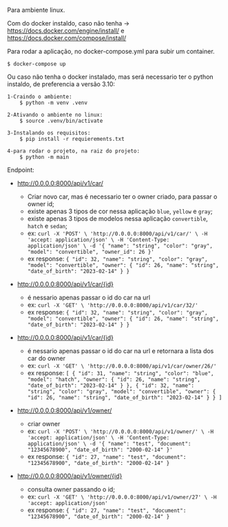 Para ambiente linux.

Com do docker instaldo, caso não tenha -> https://docs.docker.com/engine/install/ e https://docs.docker.com/compose/install/

Para rodar a aplicação, no docker-compose.yml para subir um container.

    $ docker-compose up



Ou caso não tenha o docker instalado, mas será necessario ter o python instaldo, de preferencia a versão 3.10:
    
    1-Craindo o ambiente:
        $ python -m venv .venv

    2-Ativando o ambiente no linux:
        $ source .venv/bin/activate

    3-Instalando os requisitos:
        $ pip install -r requierements.txt

    4-para rodar o projeto, na raiz do projeto:
        $ python -m main


Endpoint:
 - http://0.0.0.0:8000/api/v1/car/
    - Criar novo car, mas é necessario ter o owner criado, para passar o owner id;
    - existe apenas 3 tipos de cor nessa aplicação `blue`, `yellow` e `gray`;
    - existe apenas 3 tipos de modelos nessa aplicação `convertible`, `hatch` e `sedan`;
    - ex: `curl -X 'POST' \
          'http://0.0.0.0:8000/api/v1/car/' \
          -H 'accept: application/json' \
          -H 'Content-Type: application/json' \
          -d '{
          "name": "string",
          "color": "gray",
          "model": "convertible",
          "owner_id": 26
          }'`
    - ex response: `{
                         "id": 32,
                         "name": "string",
                         "color": "gray",
                         "model": "convertible",
                         "owner": {
                           "id": 26,
                           "name": "string",
                           "date_of_birth": "2023-02-14"
                         }
                       }`
 

 - http://0.0.0.0:8000/api/v1/car/{id}
    - é nessario apenas passar o id do car na url
    - ex: `curl -X 'GET' \
      'http://0.0.0.0:8000/api/v1/car/32/'`
    - ex response: `{
                        "id": 32,
                        "name": "string",
                        "color": "gray",
                        "model": "convertible",
                        "owner": {
                          "id": 26,
                          "name": "string",
                          "date_of_birth": "2023-02-14"
                        }
                      }`
 
 
- http://0.0.0.0:8000/api/v1/car/{id}
    - é nessario apenas passar o id do car na url e retornara a lista dos car do owner
    - ex: `curl -X 'GET' \
      'http://0.0.0.0:8000/api/v1/car/owner/26/'`
    - ex response: `[
                         {
                           "id": 31,
                           "name": "string",
                           "color": "blue",
                           "model": "hatch",
                           "owner": {
                             "id": 26,
                             "name": "string",
                             "date_of_birth": "2023-02-14"
                           }
                         },
                         {
                           "id": 32,
                           "name": "string",
                           "color": "gray",
                           "model": "convertible",
                           "owner": {
                             "id": 26,
                             "name": "string",
                             "date_of_birth": "2023-02-14"
                           }
                         }
                       ]`


 - http://0.0.0.0:8000/api/v1/owner/
    - criar owner
    - ex: `curl -X 'POST' \
        'http://0.0.0.0:8000/api/v1/owner/' \
        -H 'accept: application/json' \
        -H 'Content-Type: application/json' \
        -d '{
        "name": "test",
        "document": "12345678900",
        "date_of_birth": "2000-02-14"
        }'`
    - ex response: `{
                          "id": 27,
                          "name": "test",
                          "document": "12345678900",
                          "date_of_birth": "2000-02-14"
                        }`

 - http://0.0.0.0:8000/api/v1/owner/{id}
    - consulta owner passando o id;
    - ex: `curl -X 'GET' \
          'http://0.0.0.0:8000/api/v1/owner/27' \
           -H 'accept: application/json'`
    - ex response: `{
                      "id": 27,
                        "name": "test",
                        "document": "12345678900",
                        "date_of_birth": "2000-02-14"
                      }`
